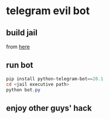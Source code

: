 # telegram evil bot

## build jail
from [here](https://github.com/fjh1997/windows-jail)
## run bot
```powershell
pip install python-telegram-bot==20.1
cd <jail executive path>
python bot.py
```
## enjoy other guys' hack